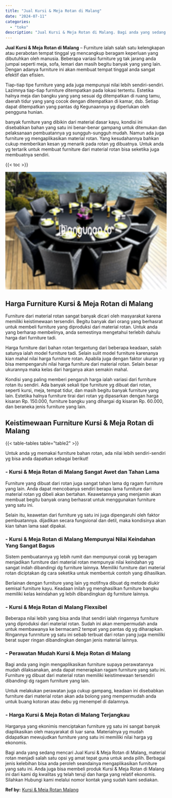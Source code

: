 ```yaml
---
title: "Jual Kursi & Meja Rotan di Malang"
date: "2024-07-11"
categories: 
  - "toko"
description: "Jual Kursi & Meja Rotan di Malang. Bagi anda yang sedang mencari Jual Kursi & Meja Rotan di Malang, material rotan menjadi salah satu opsi yg amat tepat guna..."
---
```


**Jual Kursi & Meja Rotan di Malang** – Furniture ialah salah satu kelengkapan atau perabotan tempat tinggal yg mencangkup beragam keperluan yang dibutuhkan oleh manusia. Beberapa variasi furniture yg tak jarang anda jumpai seperti meja, sofa, lemari dan masih begitu banyak yang yang lain. Dengan adanya furniture ini akan membuat tempat tinggal anda sangat efektif dan efisien.

Tiap-tiap tipe furniture yang ada juga mempunyai nilai lebih sendiri-sendiri. Lazimnya tiap-tiap furniture ditempatkan pada lokasi tertentu. Estetika halnya meja dan bangku yang yang sesuai dg ditempatkan di ruang tamu, daerah tidur yang yang cocok dengan ditempatkan di kamar, dsb. Setiap dapat ditempatkan yang pantas dg Kegunaannya yg diperlukan oleh pengguna hunian.

banyak furniture yang dibikin dari material dasar kayu, kondisi ini disebabkan bahan yang satu ini benar-benar gampang untuk ditemukan dan pelaksanaan pembuatannya yg sungguh-sungguh mudah. Namun ada juga furniture yg mengaplikasikan material rotan. Yang kesudahannya bahkan cukup memberikan kesan yg menarik pada rotan yg dibuatnya. Untuk anda yg tertarik untuk membuat furniture dari material rotan bisa seketika juga membuatnya sendiri.

{{< toc >}}

![Jual Kursi & Meja Rotan di Malang](/images/kursi-meja-rotan-murah26.png)

## Harga Furniture Kursi & Meja Rotan di Malang

Furniture dari material rotan sangat banyak dicari oleh masyarakat karena memiliki keistimewaan tersendiri. Begitu banyak dari orang yang berhasrat untuk membeli furniture yang diproduksi dari material rotan. Untuk anda yang berharap membelinya, anda semestinya mengetahui terlebih dahulu harga dari furniture tadi.

Harga furniture dari bahan rotan tergantung dari beberapa keadaan, salah satunya ialah model furniture tadi. Selain sulit model furniture karenanya kian mahal nilai harga furniture rotan. Apabila juga dengan faktor ukuran yg bisa mempengaruhi nilai harga furniture dari material rotan. Selain besar ukurannya maka kelas dari harganya akan semakin mahal.

Kondisi yang paling memberi pengaruh harga ialah variasi dari furniture rotan itu sendiri. Ada banyak sekali tipe furniture yg dibuat dari rotan, seperti kursi, meja, tempat tidur, dan masih begitu banyak furniture yang lain. Estetika halnya furniture tirai dari rotan yg dipasarkan dengan harga kisaran Rp. 150.000, furniture bangku yang dihargai dg kisaran Rp. 60.000, dan beraneka jenis furniture yang lain.

## Keistimewaan Furniture Kursi & Meja Rotan di Malang

{{< table-tables table="table2" >}}

Untuk anda yg memakai furniture bahan rotan, ada nilai lebih sendiri-sendiri yg bisa anda dapatkan sebagai berikut!

### \- Kursi & Meja Rotan di Malang Sangat Awet dan Tahan Lama

Furniture yang dibuat dari rotan juga sangat tahan lama dg ragam furniture yang lain. Anda dapat mencobanya sendiri berapa lama furniture dari material rotan yg dibeli akan bertahan. Keawetannya yang menjamin akan membuat begitu banyak orang berhasrat untuk menggunakan furniture yang satu ini.

Selain itu, keawetan dari furniture yg satu ini juga dipengaruhi oleh faktor pembuatannya. dijadikan secara fungsional dan detil, maka kondisinya akan kian tahan lama saat dipakai.

### \- Kursi & Meja Rotan di Malang Mempunyai Nilai Keindahan Yang Sangat Bagus

Sistem pembuatannya yg lebih rumit dan mempunyai corak yg beragam menjadikan furniture dari material rotan mempunyai nilai keindahan yg sangat indah dibandingi dg furniture lainnya. Memiliki furniture dari material rotan diciptakan dg cara seketika untuk membentuk contoh yang dihasilkan.

Berlainan dengan furniture yang lain yg motifnya dibuat dg metode diukir semisal furniture kayu. Keadaan inilah yg menghasilkan furniture bangku memiliki kelas keindahan yg lebih dibandingkan dg furniture lainnya.

### \- Kursi & Meja Rotan di Malang Flexsibel

Beberapa nilai lebih yang bisa anda lihat sendiri ialah ringannya furniture yang diproduksi dari material rotan. Sudah ini akan mempermudah anda untuk membawanya ke bermacam2 tempat yang pantas dg yg diharapkan. Ringannya funrniture yg satu ini sebab terbuat dari rotan yang juga memiliki berat super ringan dibandingkan dengan jenis material lainnya.

### \- Perawatan Mudah Kursi & Meja Rotan di Malang

Bagi anda yang ingin mengaplikasikan furniture supaya perawatannya mudah dilaksanakan, anda dapat menerapkan ragam furniture yang satu ini. Furniture yg dibuat dari material rotan memiliki keistimewaan tersendiri dibandingi dg ragam furniture yang lain.

Untuk melakukan perawatan juga cukup gampang, keadaan ini disebabkan furniture dari material rotan akan ada bolong yang mempermudah anda untuk buang kotoran atau debu yg menempel di dalamnya.

### \- Harga Kursi & Meja Rotan di Malang Terjangkau

Harganya yang ekonimis menciptakan furniture yg satu ini sangat banyak diaplikasikan oleh masyarakat di luar sana. Materialnya yg mudah didapatkan mewujudkan furniture yang satu ini memiliki nilai harga yg ekonomis.

Bagi anda yang sedang mencari Jual Kursi & Meja Rotan di Malang, material rotan menjadi salah satu opsi yg amat tepat guna untuk anda pilih. Berbagai jenis kelebihan bisa anda peroleh seandainya mengaplikasikan furniture yang satu ini. Anda juga bisa membeli produk Kursi & Meja Rotan di Malang ini dari kami dg kwalitas yg telah teruji dan harga yang relatif ekonomis. Silahkan Hubungi kami melalui nomor kontak yang sudah kami sediakan.

**Ref by:** [Kursi & Meja Rotan Malang](https://id.wikipedia.org/wiki/Kursi)
